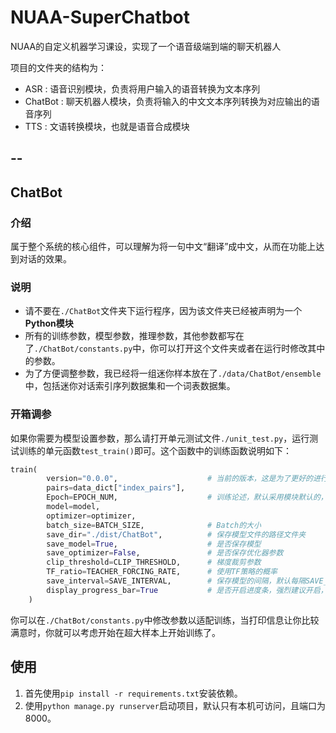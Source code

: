 # NUAA-SuperChatbot
NUAA的自定义机器学习课设，实现了一个语音级端到端的聊天机器人

项目的文件夹的结构为：

- ASR : 语音识别模块，负责将用户输入的语音转换为文本序列
- ChatBot : 聊天机器人模块，负责将输入的中文文本序列转换为对应输出的语音序列
- TTS : 文语转换模块，也就是语音合成模块

--
-
## ChatBot

### 介绍
属于整个系统的核心组件，可以理解为将一句中文“翻译”成中文，从而在功能上达到对话的效果。

### 说明
- 请不要在`./ChatBot`文件夹下运行程序，因为该文件夹已经被声明为一个**Python模块**
- 所有的训练参数，模型参数，推理参数，其他参数都写在了`./ChatBot/constants.py`中，你可以打开这个文件夹或者在运行时修改其中的参数。
- 为了方便调整参数，我已经将一组迷你样本放在了`./data/ChatBot/ensemble`中，包括迷你对话索引序列数据集和一个词表数据集。


### 开箱调参
如果你需要为模型设置参数，那么请打开单元测试文件`./unit_test.py`，运行测试训练的单元函数`test_train()`即可。这个函数中的训练函数说明如下：

```python
train(
        version="0.0.0",                    # 当前的版本，这是为了更好的进行版本控制
        pairs=data_dict["index_pairs"],     
        Epoch=EPOCH_NUM,                    # 训练论述，默认采用模块默认的，这个参数可以在constant.py中找到
        model=model,                        
        optimizer=optimizer,    
        batch_size=BATCH_SIZE,              # Batch的大小
        save_dir="./dist/ChatBot",          # 保存模型文件的路径文件夹
        save_model=True,                    # 是否保存模型
        save_optimizer=False,               # 是否保存优化器参数
        clip_threshold=CLIP_THRESHOLD,      # 梯度裁剪参数
        TF_ratio=TEACHER_FORCING_RATE,      # 使用TF策略的概率
        save_interval=SAVE_INTERVAL,        # 保存模型的间隔，默认每隔SAVE_INTERVAL轮保存一次模型
        display_progress_bar=True           # 是否开启进度条，强烈建议开启，因为被我调教得很好看
    )
```

你可以在`./ChatBot/constants.py`中修改参数以适配训练，当打印信息让你比较满意时，你就可以考虑开始在超大样本上开始训练了。

## 使用
1. 首先使用`pip install -r requirements.txt`安装依赖。
2. 使用`python manage.py runserver`启动项目，默认只有本机可访问，且端口为8000。